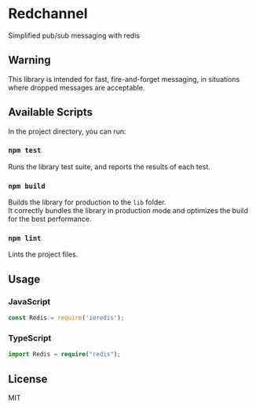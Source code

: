 # Redchannel
Simplified pub/sub messaging with redis

## Warning
This library is intended for fast, fire-and-forget messaging, in situations where dropped messages are acceptable.

## Available Scripts

In the project directory, you can run:

### `npm test`

Runs the library test suite, and reports the results of each test.

### `npm build`

Builds the library for production to the `lib` folder.<br />
It correctly bundles the library in production mode and optimizes the build for the best performance.

### `npm lint`

Lints the project files.

## Usage

### JavaScript

```javascript
const Redis = require('ioredis');
```

### TypeScript

```typescript
import Redis = require("redis");
```

## License
MIT